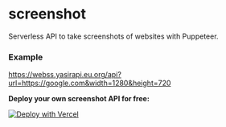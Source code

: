 # screenshot
Serverless API to take screenshots of websites with Puppeteer.

### Example
https://webss.yasirapi.eu.org/api?url=https://google.com&width=1280&height=720

**Deploy your own screenshot API for free:**

[![Deploy with Vercel](https://vercel.com/button)](https://vercel.com/new/git/external?repository-url=https%3A%2F%2Fgithub.com%2FRemiixInc%2Fscreenshot)
